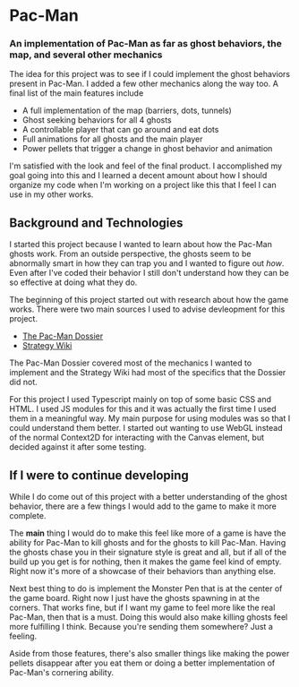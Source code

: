 # Pac-Man
### An implementation of Pac-Man as far as ghost behaviors, the map, and several other mechanics 

The idea for this project was to see if I could implement the ghost behaviors present in Pac-Man.
I added a few other mechanics along the way too. A final list of the main features include
- A full implementation of the map (barriers, dots, tunnels)
- Ghost seeking behaviors for all 4 ghosts
- A controllable player that can go around and eat dots
- Full animations for all ghosts and the main player
- Power pellets that trigger a change in ghost behavior and animation

I'm satisfied with the look and feel of the final product. I accomplished my goal going into this and
I learned a decent amount about how I should organize my code when I'm working on a project like this that I feel I can use in my other works.

## Background and Technologies
I started this project because I wanted to learn about how the Pac-Man ghosts work.
From an outside perspective, the ghosts seem to be abnormally smart in how they can trap you and I wanted to figure out *how*.
Even after I've coded their behavior I still don't understand how they can be so effective at doing what they do.

The beginning of this project started out with research about how the game works.
There were two main sources I used to advise devleopment for this project.
- [The Pac-Man Dossier](https://www.gamedeveloper.com/design/the-pac-man-dossier)
- [Strategy Wiki](https://strategywiki.org/wiki/Pac-Man)

The Pac-Man Dossier covered most of the mechanics I wanted to implement and the Strategy Wiki had most of the specifics that the Dossier did not.

For this project I used Typescript mainly on top of some basic CSS and HTML.
I used JS modules for this and it was actually the first time I used them in a meaningful way.
My main purpose for using modules was so that I could understand them better.
I started out wanting to use WebGL instead of the normal Context2D for interacting with the Canvas element, but decided against it after some testing.

## If I were to continue developing
While I do come out of this project with a better understanding of the ghost behavior, there are a few things I would add to the game to make it more complete.

The **main** thing I would do to make this feel like more of a game is have the ability for Pac-Man to kill ghosts and for the ghosts to kill Pac-Man.
Having the ghosts chase you in their signature style is great and all, but if all of the build up you get is for nothing, then it makes the game feel kind of empty.
Right now it's more of a showcase of their behaviors than anything else.

Next best thing to do is implement the Monster Pen that is at the center of the game board.
Right now I just have the ghosts spawning in at the corners.
That works fine, but if I want my game to feel more like the real Pac-Man, then that is a must.
Doing this would also make killing ghosts feel more fulfilling I think. Because you're sending them somewhere? Just a feeling.

Aside from those features, there's also smaller things like making the power pellets disappear after you eat them or doing a better implementation of Pac-Man's cornering ability.
